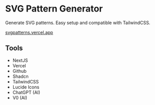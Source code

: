 # SVG Pattern Generator

Generate SVG patterns. Easy setup and compatible with TailwindCSS.

[svgpatterns.vercel.app](https://svgpatterns.vercel.app)

## Tools

- NextJS
- Vercel
- Github
- Shadcn
- TailwindCSS
- Lucide Icons
- ChatGPT (AI)
- V0 (AI)